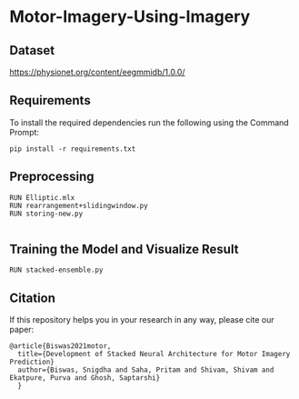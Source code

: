 ## <h1>Motor-Imagery-Using-Imagery</h1>
## Dataset
https://physionet.org/content/eegmmidb/1.0.0/

## Requirements

To install the required dependencies run the following using the Command Prompt:

`pip install -r requirements.txt`

## Preprocessing
```
RUN Elliptic.mlx 
RUN rearrangement+slidingwindow.py
RUN storing-new.py


```
## Training the Model and Visualize Result

```
RUN stacked-ensemble.py
```
## Citation 
If this repository helps you in your research in any way, please cite our paper:

```
@article{Biswas2021motor,
  title={Development of Stacked Neural Architecture for Motor Imagery Prediction}
  author={Biswas, Snigdha and Saha, Pritam and Shivam, Shivam and Ekatpure, Purva and Ghosh, Saptarshi}
  }
```
